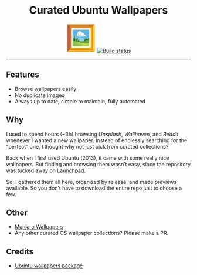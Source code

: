 <div align="center">
  <h1>Curated Ubuntu Wallpapers</h1>

  <img src='docs/logo.svg' width=80px />

  <a href="https://github.com/azzamsa/ubuntu-wallpapers/workflows/ci.yml">
    <img src="https://github.com/azzamsa/ubuntu-wallpapers/workflows/ci/badge.svg" alt="Build status" />
  </a>

</div>

---

## Features

- Browse wallpapers easily
- No duplicate images
- Always up to date, simple to maintain, fully automated

## Why

I used to spend hours (~3h) browsing _Unsplash_, _Wallhaven_, and _Reddit_ whenever I wanted a new wallpaper.
Instead of endlessly searching for the “perfect” one, I thought why not just pick from curated collections?

Back when I first used Ubuntu (2013), it came with some really nice wallpapers. But finding and browsing them wasn’t easy, since the repository was tucked away on Launchpad.

So, I gathered them all here, organized by release, and made previews available. So you don’t have to download the entire repo just to choose a few.

## Other

- [Manjaro Wallpapers](https://gitlab.manjaro.org/artwork/wallpapers/manjaro-wallpapers)
- Any other curated OS wallpaper collections? Please make a PR.

## Credits

- [Ubuntu wallpapers package](https://code.launchpad.net/ubuntu/+source/ubuntu-wallpapers)
